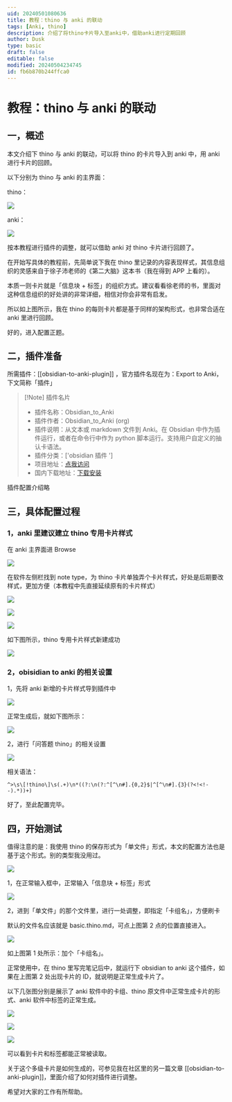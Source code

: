 ```yaml
---
uid: 20240501080636
title: 教程：thino 与 anki 的联动
tags: [Anki, thino]
description: 介绍了将thino卡片导入至anki中，借助anki进行定期回顾
author: Dusk
type: basic
draft: false
editable: false
modified: 20240504234745
id: fb6b870b244ffca0
---
```


# 教程：thino 与 anki 的联动

## 一，概述

本文介绍下 thino 与 anki 的联动，可以将 thino 的卡片导入到 anki 中，用 anki 进行卡片的回顾。

以下分别为 thino 与 anki 的主界面：

thino：

![](https://cdn.pkmer.cn/images/202405031040773.png!pkmer)

anki：

![](https://cdn.pkmer.cn/images/202405031040774.png!pkmer)

按本教程进行插件的调整，就可以借助 anki 对 thino 卡片进行回顾了。

在开始写具体的教程前，先简单说下我在 thino 里记录的内容表现样式，其信息组织的灵感来自于徐子沛老师的《第二大脑》这本书（我在得到 APP 上看的）。

本质一则卡片就是「信息块 + 标签」的组织方式。建议看看徐老师的书，里面对这种信息组织的好处讲的非常详细，相信对你会非常有启发。

所以如上图所示，我在 thino 的每则卡片都是基于同样的架构形式，也非常合适在 anki 里进行回顾。

好的，进入配置正题。

## 二，插件准备

所需插件：[[obsidian-to-anki-plugin]] ，官方插件名现在为：Export to Anki，下文简称「插件」

> [!Note] 插件名片
> - 插件名称：Obsidian_to_Anki
> - 插件作者：Obsidian_to_Anki (org)
> - 插件说明：从文本或 markdown 文件到 Anki。在 Obsidian 中作为插件运行，或者在命令行中作为 python 脚本运行。支持用户自定义的抽认卡语法。
> - 插件分类：['obsidian 插件 ']
> - 项目地址：[点我访问](https://github.com/Pseudonium/Obsidian_to_Anki)
> - 国内下载地址：[下载安装](https://pkmer.cn/products/plugin/pluginMarket/?Obsidian-to-Anki)

插件配置介绍略

## 三，具体配置过程

### 1，anki 里建议建立 thino 专用卡片样式

在 anki 主界面进 Browse

![](https://cdn.pkmer.cn/images/202405031040775.png!pkmer)

在软件左侧栏找到 note type，为 thino 卡片单独弄个卡片样式，好处是后期要改样式，更加方便（本教程中先直接延续原有的卡片样式）

![](https://cdn.pkmer.cn/images/202405031040776.png!pkmer)

![](https://cdn.pkmer.cn/images/202405031040777.png!pkmer)

![](https://cdn.pkmer.cn/images/202405031040778.png!pkmer)

如下图所示，thino 专用卡片样式新建成功

![](https://cdn.pkmer.cn/images/202405031040779.png!pkmer)

### 2，obisidian to anki 的相关设置

1，先将 anki 新增的卡片样式导到插件中

![](https://cdn.pkmer.cn/images/202405031040780.png!pkmer)

正常生成后，就如下图所示：

![](https://cdn.pkmer.cn/images/202405031040781.png!pkmer)

2，进行「问答题 thino」的相关设置

![](https://cdn.pkmer.cn/images/202405031040782.png!pkmer)

相关语法：

```
^>\s\[!thino\]\s(.+)\n*((?:\n(?:^[^\n#].{0,2}$|^[^\n#].{3}(?<!<!--).*))+)
```

好了，至此配置完毕。

## 四，开始测试

值得注意的是：我使用 thino 的保存形式为「单文件」形式，本文的配置方法也是基于这个形式。别的类型我没用过。

![](https://cdn.pkmer.cn/images/202405031040783.png!pkmer)

1，在正常输入框中，正常输入「信息块 + 标签」形式

![](https://cdn.pkmer.cn/images/202405031040784.png!pkmer)

2，进到「单文件」的那个文件里，进行一处调整，即指定「卡组名」，方便刷卡

默认的文件名应该就是 basic.thino.md，可点上图第 2 点的位置直接进入。

![](https://cdn.pkmer.cn/images/202405031040785.png!pkmer)

如上图第 1 处所示：加个「卡组名」。

正常使用中，在 thino 里写完笔记后中，就运行下 obsidian to anki 这个插件，如果在上图第 2 处出现卡片的 ID，就说明是正常生成卡片了。

以下几张图分别是展示了 anki 软件中的卡组、thino 原文件中正常生成卡片的形式、anki 软件中标签的正常生成。

![](https://cdn.pkmer.cn/images/202405031040786.png!pkmer)

![](https://cdn.pkmer.cn/images/202405031040787.png!pkmer)

![](https://cdn.pkmer.cn/images/202405031040788.png!pkmer)

可以看到卡片和标签都能正常被读取。

关于这个多级卡片是如何生成的，可参见我在社区里的另一篇文章 [[obsidian-to-anki-plugin]]，里面介绍了如何对插件进行调整。

希望对大家的工作有所帮助。